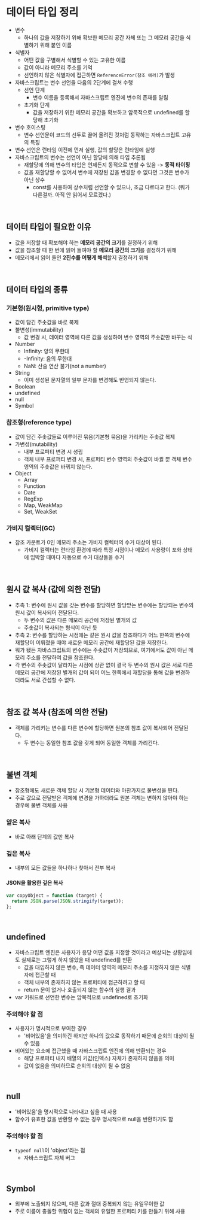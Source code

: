 # 데이터 타입 정리

- 변수
  - 하나의 값을 저장하기 위해 확보한 메모리 공간 자체 또는 그 메모리 공간을 식별하기 위해 붙인 이름
- 식별자
  - 어떤 값을 구별해서 식별할 수 있는 고유한 이름
  - 값이 아니라 메모리 주소를 기억
  - 선언하지 않은 식별자에 접근하면 `ReferenceError(참조 에러)`가 발생
- 자바스크립트는 변수 선언을 다음의 2단계에 걸쳐 수행
  - 선언 단계
    - 변수 이름을 등록해서 자바스크립트 엔진에 변수의 존재를 알림
  - 초기화 단계
    - 값을 저장하기 위한 메모리 공간을 확보하고 암묵적으로 undefined를 할당해 초기화
- 변수 호이스팅
  - 변수 선언문이 코드의 선두로 끌어 올려진 것처럼 동작하는 자바스크립트 고유의 특징
- 변수 선언은 런타임 이전에 먼저 실행, 값의 할당은 런타임에 실행
- 자바스크립트의 변수는 선언이 아닌 할당에 의해 타입 추론됨
  - 재할당에 의해 변수의 타입은 언제든지 동적으로 변할 수 있음 -> **동적 타이핑**
  - 값을 재할당할 수 없어서 변수에 저장된 값을 변경할 수 없다면 그것은 변수가 아닌 상수
    - const를 사용하여 상수처럼 선언할 수 있으나, 조금 다르다고 한다. (뭐가 다른걸까. 아직 안 읽어서 모르겠다.)

<br>

## 데이터 타입이 필요한 이유

- 값을 저장할 때 확보해야 하는 **메모리 공간의 크기**를 결정하기 위해
- 값을 참조할 때 한 번에 읽어 들여야 할 **메모리 공간의 크기**를 결정하기 위해
- 메모리에서 읽어 들인 **2진수를 어떻게 해석**할지 결정하기 위해

<br>

## 데이터 타입의 종류

### 기본형(원시형, primitive type)

- 값이 담긴 주솟값을 바로 복제
- 불변성(immutability)
  - 값 변경 시, 데이터 영역에 다른 값을 생성하여 변수 영역의 주솟값만 바꾸는 식
- Number
  - Infinity: 양의 무한대
  - -Infinity: 음의 무한대
  - NaN: 산술 연산 불가(not a number)
- String
  - 이미 생성된 문자열의 일부 문자를 변경해도 반영되지 않는다.
- Boolean
- undefined
- null
- Symbol

### 참조형(reference type)

- 값이 담긴 주솟값들로 이루어진 묶음(기본형 묶음)을 가리키는 주솟값 복제
- 가변성(mutability)
  - 내부 프로퍼티 변경 시 성립
  - 객체 내부 프로퍼티 변경 시, 프로퍼티 변수 영역의 주솟값이 바뀔 뿐 객체 변수 영역의 주솟값은 바뀌지 않는다.
- Object
  - Array
  - Function
  - Date
  - RegExp
  - Map, WeakMap
  - Set, WeakSet

### 가비지 컬렉터(GC)

- 참조 카운트가 0인 메모리 주소는 가비지 컬렉터의 수거 대상이 된다.
  - 가비지 컬렉터는 런타임 환경에 따라 특정 시점이나 메모리 사용량이 포화 상태에 임박할 때마다 자동으로 수거 대상들을 수거

<br>

## 원시 값 복사 (값에 의한 전달)

- 추측 1: 변수에 원시 값을 갖는 변수를 할당하면 할당받는 변수에는 할당되는 변수의 원시 값이 복사되어 전달된다.
  - 두 변수의 값은 다른 메모리 공간에 저장된 별개의 값
  - 주솟값이 복사되는 형식이 아닌 듯
- 추측 2: 변수를 할당하는 시점에는 같은 원시 값을 참조하다가 어느 한쪽의 변수에 재할당이 이뤄졌을 때야 새로운 메모리 공간에 재할당된 값을 저장한다.
- 뭐가 됐든 자바스크립트의 변수에는 주솟값이 저장되므로, 여기에서도 값이 아닌 메모리 주소를 전달하여 값을 참조한다.
- 각 변수의 주솟값이 달라지는 시점에 상관 없이 결국 두 변수의 원시 값은 서로 다른 메모리 공간에 저장된 별개의 값이 되어 어느 한쪽에서 재할당을 통해 값을 변경하더라도 서로 간섭할 수 없다.

<br>

## 참조 값 복사 (참조에 의한 전달)

- 객체를 가리키는 변수를 다른 변수에 할당하면 원본의 참조 값이 복사되어 전달된다.
  - 두 변수는 동일한 참조 값을 갖게 되어 동일한 객체를 가리킨다.

<br>

## 불변 객체

- 참조형에도 새로운 객체 할당 시 기본형 데이터와 마찬가지로 불변성을 띈다.
- 주로 값으로 전달받은 객체에 변경을 가하더라도 원본 객체는 변하지 않아야 하는 경우에 불변 객체를 사용

### 얕은 복사

- 바로 아래 단계의 값만 복사

### 깊은 복사

- 내부의 모든 값들을 하나하나 찾아서 전부 복사

#### JSON을 활용한 깊은 복사

```js
var copyObject = function (target) {
  return JSON.parse(JSON.stringify(target));
};
```

<br>

## undefined

- 자바스크립트 엔진은 사용자가 응당 어떤 값을 지정할 것이라고 예상되는 상황임에도 실제로는 그렇게 하지 않았을 때 undefined를 반환
  - 값을 대입하지 않은 변수, 즉 데이터 영역의 메모리 주소를 지정하지 않은 식별자에 접근할 때
  - 객체 내부의 존재하지 않는 프로퍼티에 접근하려고 할 때
  - return 문이 없거나 호출되지 않는 함수의 실행 결과
- var 키워드로 선언한 변수는 암묵적으로 undefined로 초기화

### 주의해야 할 점

- 사용자가 명시적으로 부여한 경우
  - '비어있음'을 의미하긴 하지만 하나의 값으로 동작하기 때문에 순회의 대상이 될 수 있음
- 비어있는 요소에 접근했을 때 자바스크립트 엔진에 의해 반환되는 경우
  - 해당 프로퍼티 내지 배열의 키값(인덱스) 자체가 존재하지 않음을 의미
  - 값이 없음을 의미하므로 순회의 대상이 될 수 없음

<br>

## null

- '비어있음'을 명시적으로 나타내고 싶을 때 사용
- 함수가 유효한 값을 반환할 수 없는 경우 명시적으로 null을 반환하기도 함

### 주의해야 할 점

- `typeof null`이 'object'라는 점
  - 자바스크립트 자체 버그

<br>

## Symbol

- 외부에 노출되지 않으며, 다른 값과 절대 중복되지 않는 유일무이한 값
- 주로 이름이 충돌할 위험이 없는 객체의 유일한 프로퍼티 키를 만들기 위해 사용
